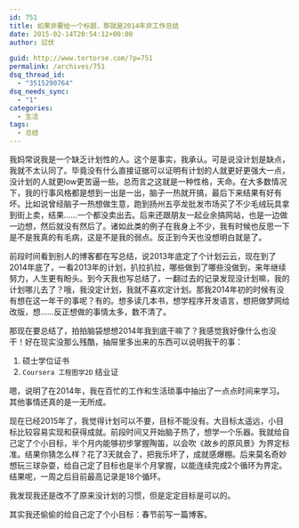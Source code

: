 ```yaml
---
id: 751
title: 如果非要给一个标题，那就是2014年非工作总结
date: 2015-02-14T20:54:12+00:00
author: 愆伏

guid: http://www.tortorse.com/?p=751
permalink: /archives/751
dsq_thread_id:
  - "3515290764"
dsq_needs_sync:
  - "1"
categories:
  - 生活
tags:
  - 总结
---
```

我妈常说我是一个缺乏计划性的人。这个是事实，我承认。可是说没计划是缺点，我就不太认同了。毕竟没有什么直接证据可以证明有计划的人就更好更强大一点，没计划的人就更low更苦逼一些。总而言之这就是一种性格，天命。在大多数情况下，我的行事风格都是想到一出是一出，脑子一热就开搞，最后下来结果有好有坏。比如说曾经脑子一热想做生意，跑到扬州五亭龙批发市场买了不少毛绒玩具拿到街上卖，结果……一个都没卖出去。后来还跟朋友一起业余搞网站，也是一边做一边想，然后就没有然后了。诸如此类的例子在我身上不少，我有时候也反思一下是不是我真的有毛病，这是不是我的弱点。反正到今天也没想明白就是了。

前段时间看到别人的博客都在写总结，说2013年底定了个计划云云，现在到了2014年底了，一看2013年的计划，扒拉扒拉，哪些做到了哪些没做到，来年继续努力，人生更有盼头。到今天我也写总结了，一翻过去的记录发现没计划嘛，我的计划哪儿去了？哦，我没定计划，我就不喜欢定计划。那我2014年初的时候有没有想在这一年干的事呢？有的。想多读几本书，想学程序开发语言，想把做梦网给改版，想……反正想做的事情太多，数不清了。
  
那现在要总结了，拍拍脑袋想想2014年我到底干嘛了？我感觉我好像什么也没干！好在现实没那么残酷，抽屉里多出来的东西可以说明我干的事：

1. 硕士学位证书
2. `Coursera 工程图学2D` 结业证

嗯，说明了在2014年，我在百忙的工作和生活琐事中抽出了一点点时间来学习。其他事情还真的是一无所成。

现在已经2015年了，我觉得计划可以不要，目标不能没有。大目标太遥远，小目标比较容易实现和获得成就。前段时间又开始脑子热了，想学一个乐器。我就给自己定了个小目标，半个月内能够初步掌握陶笛，以会吹《故乡的原风景》为界定标准。结果你猜怎么样？花了3天就会了，把我乐坏了，成就感爆棚。后来莫名奇妙想玩三球杂耍，给自己定了目标也是半个月掌握，以能连续完成2个循环为界定。结果呢，一周之后目前最高记录是18个循环。

我发现我还是改不了原来没计划的习惯，但是定定目标是可以的。
  
其实我还偷偷的给自己定了个小目标：春节前写一篇博客。